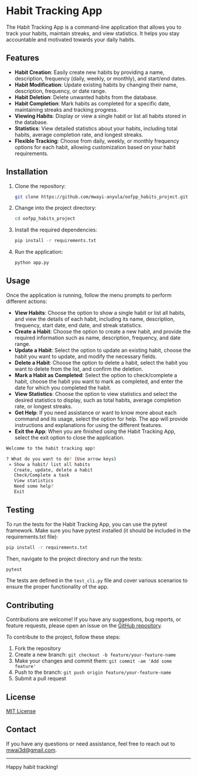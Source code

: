 # Habit Tracking App

The Habit Tracking App is a command-line application that allows you to track your habits, maintain streaks, and view statistics. It helps you stay accountable and motivated towards your daily habits.

## Features

- **Habit Creation**: Easily create new habits by providing a name, description, frequency (daily, weekly, or monthly), and start/end dates.
- **Habit Modification**: Update existing habits by changing their name, description, frequency, or date range.
- **Habit Deletion**: Delete unwanted habits from the database.
- **Habit Completion**: Mark habits as completed for a specific date, maintaining streaks and tracking progress.
- **Viewing Habits**: Display or view a single habit or list all habits stored in the database.
- **Statistics**: View detailed statistics about your habits, including total habits, average completion rate, and longest streaks.
- **Flexible Tracking**: Choose from daily, weekly, or monthly frequency options for each habit, allowing customization based on your habit requirements.

## Installation

1. Clone the repository:

   ```bash
   git clone https://github.com/mwayi-anyula/oofpp_habits_project.git
   ```

2. Change into the project directory:

   ```bash
   cd oofpp_habits_project
   ```

3. Install the required dependencies:

   ```bash
   pip install -r requirements.txt
   ```

4. Run the application:

   ```bash
   python app.py
   ```

## Usage

Once the application is running, follow the menu prompts to perform different actions:

- **View Habits**: Choose the option to show a single habit or list all habits, and view the details of each habit, including its name, description, frequency, start date, end date, and streak statistics.
- **Create a Habit**: Choose the option to create a new habit, and provide the required information such as name, description, frequency, and date range.
- **Update a Habit**: Select the option to update an existing habit, choose the habit you want to update, and modify the necessary fields.
- **Delete a Habit**: Choose the option to delete a habit, select the habit you want to delete from the list, and confirm the deletion.
- **Mark a Habit as Completed**: Select the option to check/complete a habit, choose the habit you want to mark as completed, and enter the date for which you completed the habit.
- **View Statistics**: Choose the option to view statistics and select the desired statistics to display, such as total habits, average completion rate, or longest streaks.
- **Get Help**: If you need assistance or want to know more about each command and its usage, select the option for help. The app will provide instructions and explanations for using the different features.
- **Exit the App**: When you are finished using the Habit Tracking App, select the exit option to close the application.

```bash
Welcome to the habit tracking app!

? What do you want to do? (Use arrow keys)
 » Show a habit/ list all habits
   Create, update, delete a habit
   Check/Complete a task
   View statistics
   Need some help?
   Exit
```

## Testing

To run the tests for the Habit Tracking App, you can use the pytest framework. Make sure you have pytest installed (it should be included in the requirements.txt file):

```bash
pip install -r requirements.txt
```

Then, navigate to the project directory and run the tests:

```bash
pytest
```

The tests are defined in the `test_cli.py` file and cover various scenarios to ensure the proper functionality of the app.

## Contributing

Contributions are welcome! If you have any suggestions, bug reports, or feature requests, please open an issue on the [GitHub repository](https://github.com/mwayi-anyula/oofpp_habits_project/issues).

To contribute to the project, follow these steps:

1. Fork the repository
2. Create a new branch: `git checkout -b feature/your-feature-name`
3. Make your changes and commit them: `git commit -am 'Add some feature'`
4. Push to the branch: `git push origin feature/your-feature-name`
5. Submit a pull request

## License

[MIT License](LICENSE)

## Contact

If you have any questions or need assistance, feel free to reach out to [mwai3d@gmail.com](mailto:mwai3d@gmail.com).

---

Happy habit tracking!